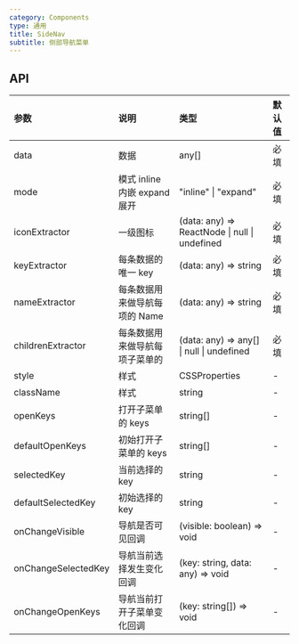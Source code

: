 ```yaml
---
category: Components
type: 通用
title: SideNav
subtitle: 侧部导航菜单
---
```


## API

| 参数                | 说明                           | 类型                                          | 默认值 |
| :------------------ | :----------------------------- | :-------------------------------------------- | :----- |
| data                | 数据                           | any[]                                         | 必填   |
| mode                | 模式 inline 内嵌 expand 展开   | "inline" \| "expand"                          | 必填   |
| iconExtractor       | 一级图标                       | (data: any) => ReactNode \| null \| undefined | 必填   |
| keyExtractor        | 每条数据的唯一 key             | (data: any) => string                         | 必填   |
| nameExtractor       | 每条数据用来做导航每项的 Name  | (data: any) => string                         | 必填   |
| childrenExtractor   | 每条数据用来做导航每项子菜单的 | (data: any) => any[] \| null \| undefined     | 必填   |
| style               | 样式                           | CSSProperties                                 | -      |
| className           | 样式                           | string                                        | -      |
| openKeys            | 打开子菜单的 keys              | string[]                                      | -      |
| defaultOpenKeys     | 初始打开子菜单的 keys          | string[]                                      | -      |
| selectedKey         | 当前选择的 key                 | string                                        | -      |
| defaultSelectedKey  | 初始选择的 key                 | string                                        | -      |
| onChangeVisible     | 导航是否可见回调               | (visible: boolean) => void                    | -      |
| onChangeSelectedKey | 导航当前选择发生变化回调       | (key: string, data: any) => void              | -      |
| onChangeOpenKeys    | 导航当前打开子菜单变化回调     | (key: string[]) => void                       | -      |
